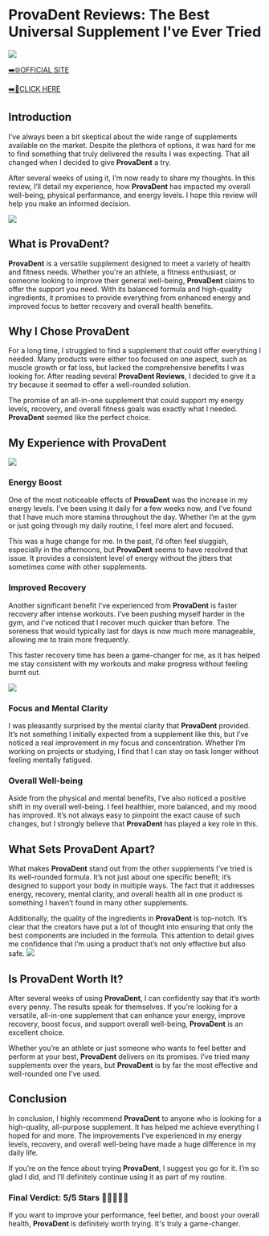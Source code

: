 # ProvaDent Reviews: The Best Universal Supplement I've Ever Tried

[![](https://static.vecteezy.com/system/resources/thumbnails/019/896/014/small/buy-now-gradient-button-with-cart-symbol-buy-now-illustration-png.png)](https://edetoop.top/lander/sugarpreland-1/provtab.html) 

[➡️🌐OFFICIAL SITE](https://edetoop.top/lander/sugarpreland-1/provtab.html) 

[➡️🔗CLICK HERE](https://edetoop.top/lander/sugarpreland-1/provtab.html) 


## Introduction

I’ve always been a bit skeptical about the wide range of supplements available on the market. Despite the plethora of options, it was hard for me to find something that truly delivered the results I was expecting. That all changed when I decided to give **ProvaDent** a try.

After several weeks of using it, I’m now ready to share my thoughts. In this review, I’ll detail my experience, how **ProvaDent** has impacted my overall well-being, physical performance, and energy levels. I hope this review will help you make an informed decision. 

[![](https://wallpapers.com/images/hd/red-order-now-button-udg4jcj4arvn8b0n-2.png)](https://edetoop.top/lander/sugarpreland-1/provtab.html)  

## What is ProvaDent?

**ProvaDent** is a versatile supplement designed to meet a variety of health and fitness needs. Whether you're an athlete, a fitness enthusiast, or someone looking to improve their general well-being, **ProvaDent** claims to offer the support you need. With its balanced formula and high-quality ingredients, it promises to provide everything from enhanced energy and improved focus to better recovery and overall health benefits.

## Why I Chose ProvaDent

For a long time, I struggled to find a supplement that could offer everything I needed. Many products were either too focused on one aspect, such as muscle growth or fat loss, but lacked the comprehensive benefits I was looking for. After reading several **ProvaDent Reviews**, I decided to give it a try because it seemed to offer a well-rounded solution.

The promise of an all-in-one supplement that could support my energy levels, recovery, and overall fitness goals was exactly what I needed. **ProvaDent** seemed like the perfect choice.

## My Experience with ProvaDent

[![](https://static.vecteezy.com/system/resources/thumbnails/019/896/014/small/buy-now-gradient-button-with-cart-symbol-buy-now-illustration-png.png)](https://edetoop.top/lander/sugarpreland-1/provtab.html)

### Energy Boost

One of the most noticeable effects of **ProvaDent** was the increase in my energy levels. I’ve been using it daily for a few weeks now, and I’ve found that I have much more stamina throughout the day. Whether I’m at the gym or just going through my daily routine, I feel more alert and focused.

This was a huge change for me. In the past, I’d often feel sluggish, especially in the afternoons, but **ProvaDent** seems to have resolved that issue. It provides a consistent level of energy without the jitters that sometimes come with other supplements.

### Improved Recovery

Another significant benefit I’ve experienced from **ProvaDent** is faster recovery after intense workouts. I’ve been pushing myself harder in the gym, and I’ve noticed that I recover much quicker than before. The soreness that would typically last for days is now much more manageable, allowing me to train more frequently.

This faster recovery time has been a game-changer for me, as it has helped me stay consistent with my workouts and make progress without feeling burnt out.

[![](https://wallpapers.com/images/hd/red-order-now-button-udg4jcj4arvn8b0n-2.png)](https://edetoop.top/lander/sugarpreland-1/provtab.html)  

### Focus and Mental Clarity

I was pleasantly surprised by the mental clarity that **ProvaDent** provided. It’s not something I initially expected from a supplement like this, but I’ve noticed a real improvement in my focus and concentration. Whether I’m working on projects or studying, I find that I can stay on task longer without feeling mentally fatigued.

### Overall Well-being

Aside from the physical and mental benefits, I’ve also noticed a positive shift in my overall well-being. I feel healthier, more balanced, and my mood has improved. It’s not always easy to pinpoint the exact cause of such changes, but I strongly believe that **ProvaDent** has played a key role in this.

## What Sets ProvaDent Apart?

What makes **ProvaDent** stand out from the other supplements I’ve tried is its well-rounded formula. It’s not just about one specific benefit; it’s designed to support your body in multiple ways. The fact that it addresses energy, recovery, mental clarity, and overall health all in one product is something I haven’t found in many other supplements.

Additionally, the quality of the ingredients in **ProvaDent** is top-notch. It’s clear that the creators have put a lot of thought into ensuring that only the best components are included in the formula. This attention to detail gives me confidence that I’m using a product that’s not only effective but also safe.
[![](https://static.vecteezy.com/system/resources/thumbnails/019/896/014/small/buy-now-gradient-button-with-cart-symbol-buy-now-illustration-png.png)](https://edetoop.top/lander/sugarpreland-1/provtab.html)
## Is ProvaDent Worth It?

After several weeks of using **ProvaDent**, I can confidently say that it’s worth every penny. The results speak for themselves. If you’re looking for a versatile, all-in-one supplement that can enhance your energy, improve recovery, boost focus, and support overall well-being, **ProvaDent** is an excellent choice.

Whether you’re an athlete or just someone who wants to feel better and perform at your best, **ProvaDent** delivers on its promises. I’ve tried many supplements over the years, but **ProvaDent** is by far the most effective and well-rounded one I’ve used.

## Conclusion

In conclusion, I highly recommend **ProvaDent** to anyone who is looking for a high-quality, all-purpose supplement. It has helped me achieve everything I hoped for and more. The improvements I’ve experienced in my energy levels, recovery, and overall well-being have made a huge difference in my daily life.

If you’re on the fence about trying **ProvaDent**, I suggest you go for it. I’m so glad I did, and I’ll definitely continue using it as part of my routine.

### Final Verdict: 5/5 Stars 🌟🌟🌟🌟🌟

If you want to improve your performance, feel better, and boost your overall health, **ProvaDent** is definitely worth trying. It's truly a game-changer.
